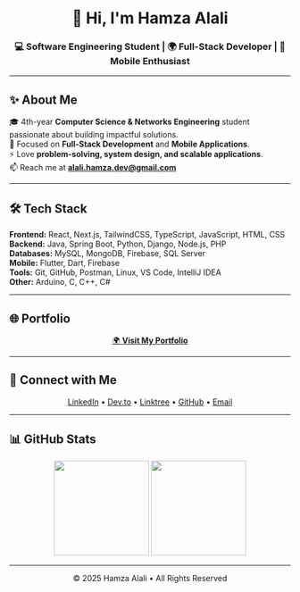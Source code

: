 <h1 align="center">👋 Hi, I'm Hamza Alali</h1>
<h3 align="center">💻 Software Engineering Student | 🌍 Full-Stack Developer | 📱 Mobile Enthusiast</h3>

---

## ✨ About Me  
🎓 4th-year **Computer Science & Networks Engineering** student passionate about building impactful solutions.  
🚀 Focused on **Full-Stack Development** and **Mobile Applications**.  
⚡ Love **problem-solving, system design, and scalable applications**.  
📫 Reach me at **alali.hamza.dev@gmail.com**  

---

## 🛠️ Tech Stack  

**Frontend:** React, Next.js, TailwindCSS, TypeScript, JavaScript, HTML, CSS  
**Backend:** Java, Spring Boot, Python, Django, Node.js, PHP  
**Databases:** MySQL, MongoDB, Firebase, SQL Server  
**Mobile:** Flutter, Dart, Firebase  
**Tools:** Git, GitHub, Postman, Linux, VS Code, IntelliJ IDEA  
**Other:** Arduino, C, C++, C#  

---

## 🌐 Portfolio  
<p align="center">
  <a href="https://hamza-alali-0.github.io/" target="_blank">
    🌍 <b>Visit My Portfolio</b>
  </a>
</p>

---

## 🤝 Connect with Me  
<p align="center">
  <a href="https://linkedin.com/in/hamza--alali" target="_blank">LinkedIn</a> •
  <a href="https://dev.to/hamzaalali0" target="_blank">Dev.to</a> •
  <a href="https://linktr.ee/alali.hamza" target="_blank">Linktree</a> •
  <a href="https://github.com/hamza-alali-0" target="_blank">GitHub</a> •
  <a href="mailto:alali.hamza.dev@gmail.com">Email</a>
</p>

---

## 📊 GitHub Stats  
<p align="center">
  <img src="https://github-readme-stats.vercel.app/api?username=hamza-alali-0&show_icons=true&theme=radical&hide_border=true" height="170"/>
  <img src="https://github-readme-stats.vercel.app/api/top-langs/?username=hamza-alali-0&layout=compact&theme=radical&hide_border=true" height="170"/>
</p>

---

<p align="center">© 2025 Hamza Alali • All Rights Reserved</p>
